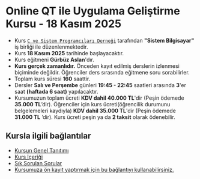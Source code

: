 # Online QT ile Uygulama Geliştirme Kursu - 18 Kasım 2025


+ Kurs [`C ve Sistem Programcıları Derneği`](http://www.csystem.org/) tarafından __"Sistem Bilgisayar"__ iş birliği ile düzenlenmektedir.
+ Kurs __18 Kasım 2025__ tarihinde başlayacaktır.
+ Kurs eğitmeni __Gürbüz Aslan__'dır.
+ __Kurs gerçek zamanlıdır.__ Önceden kayıt edilmiş derslerin izlenmesi biçiminde değildir. Öğrenciler ders sırasında eğitmene soru sorabilirler.
+ Toplam kurs süresi  __160__ saattir. 
+ Dersler __Salı ve Perşembe__ günleri __19:45 - 22:45__ saatleri arasında __3__'er saat __(haftada 6 saat)__ yapılacaktır.
+  Kursumuzun toplam ücreti __KDV dahil 40.000 TL__'dir (Peşin ödemede __35.000 TL__’dir). Öğrenciler için kurs ücreti(öğrencilik durumunu belgelemeleri kaydıyla) __KDV dahil 35.000 TL__'dir (Peşin ödemede __31.000 TL__ ’dir). Kurs ücreti peşin ya da __2 taksit__ olarak ödenebilir.

## Kursla ilgili bağlantılar
+ [Kursun Genel Tanıtımı](https://github.com/CSD-1993/Online-QT-ile-Uygulama-Gelistirme-Kursu-18-Kasim-2025/blob/main/kurs_tanitimi.md)
+ [Kurs İçeriği](https://github.com/CSD-1993/Online-QT-ile-Uygulama-Gelistirme-Kursu-18-Kasim-2025/blob/main/kurs_icerigi.md)
+ [Sık Sorulan Sorular](https://github.com/CSD-1993/Online-QT-ile-Uygulama-Gelistirme-Kursu-18-Kasim-2025/blob/main/sss.md)
+ [Kursumuza ön kayıt yaptırmak için bu bağlantıyı kullanabilirsiniz.](https://us06web.zoom.us/meeting/register/vQA1zUPmQNacrH_LGmNAug#/registration)

